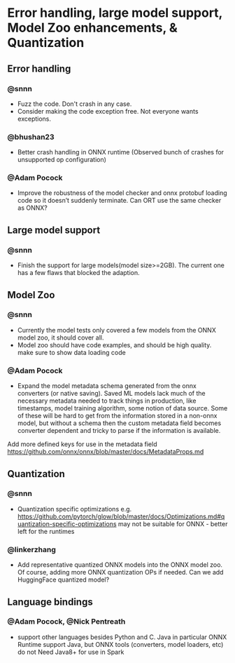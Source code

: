 # Error handling, large model support, Model Zoo enhancements, & Quantization

## Error handling
### @snnn
  - Fuzz the code.  Don't crash in any case. 
  - Consider making the code exception free. Not everyone wants exceptions. 

### @bhushan23
  - Better crash handling in ONNX runtime (Observed bunch of crashes for unsupported op configuration)
  
### @Adam Pocock 
  - Improve the robustness of the model checker and onnx protobuf loading code so it doesn’t suddenly terminate.
  Can ORT use the same checker as ONNX?

 
## Large model support  
### @snnn
  - Finish the support for large models(model size>=2GB). The current one has a few flaws that blocked the adaption. 

  
##  Model Zoo  
### @snnn
  - Currently the model tests only covered a few models from the ONNX model zoo, it should cover all. 
  - Model zoo should have code examples, and should be high quality. 
  make sure to show data loading code


### @Adam Pocock
  - Expand the model metadata schema generated from the onnx converters (or native saving). Saved ML models lack much of the necessary metadata needed to track things in production, like timestamps, model training algorithm, some notion of data source. Some of these will be hard to get from the information stored in a non-onnx model, but without a schema then the custom metadata field becomes converter dependent and tricky to parse if the information is available.
 
 Add more defined keys for use in the metadata field https://github.com/onnx/onnx/blob/master/docs/MetadataProps.md
  
## Quantization 
### @snnn
  - Quantization specific optimizations e.g. https://github.com/pytorch/glow/blob/master/docs/Optimizations.md#quantization-specific-optimizations
may not be suitable for ONNX - better left for the runtimes

### @linkerzhang
  - Add representative quantized ONNX models into the ONNX model zoo. Of course, adding more ONNX quantization OPs if needed.
  Can we add HuggingFace quantized model?


## Language bindings
### @Adam Pocock, @Nick Pentreath
  - support other languages besides Python and C. Java in particular
  ONNX Runtime support Java, but ONNX tools (converters, model loaders, etc) do not
  Need Java8+ for use in Spark

